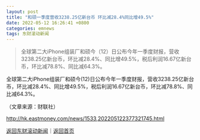 ```yaml
---
layout: post
title: "和硕一季度营收3238.25亿新台币 环比减28.4%同比增49.5%"
date: 2022-05-12 16:26:41 +0800
categories: emnews
tags: 东财滚动新闻
---
```

> 全球第二大iPhone组装厂和硕今（12）日公布今年一季度财报，营收3238.25亿新台币，环比减28.4%、同比增49.5%，税后利润16.67亿新台币，环比减78.8%、同比减64.3%。

<p>全球第二大iPhone组装厂和硕今(12)日公布今年一季度财报，营收3238.25亿新台币，环比减28.4%、同比增49.5%，税后利润16.67亿新台币，环比减78.8%、同比减64.3%。 </p><p class="em_media">（文章来源：财联社）</p>

<http://hk.eastmoney.com/news/1533,202205122377321745.html>

[返回东财滚动新闻](//finews.withounder.com/emnews/)｜[返回首页](//finews.withounder.com/)